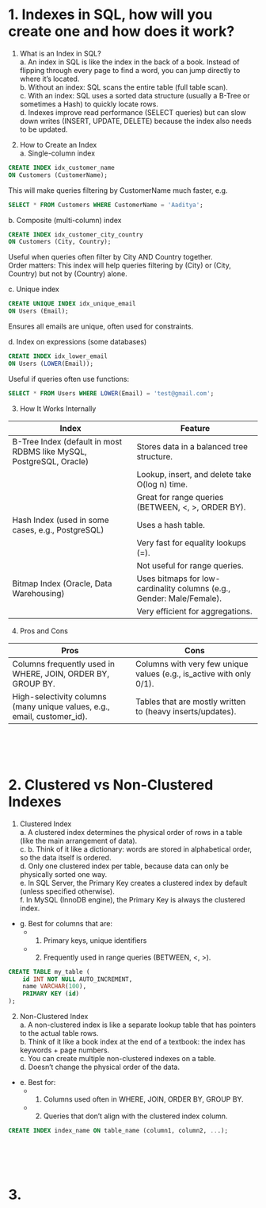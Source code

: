 # 1. Indexes in SQL, how will you create one and how does it work?

1. What is an Index in SQL?  
  a. An index in SQL is like the index in the back of a book. Instead of flipping through every page to find a word, you can jump directly to where it’s located.  
  b. Without an index: SQL scans the entire table (full table scan).  
  c. With an index: SQL uses a sorted data structure (usually a B-Tree or sometimes a Hash) to quickly locate rows.  
  d. Indexes improve read performance (SELECT queries) but can slow down writes (INSERT, UPDATE, DELETE) because the index also needs to be updated.  

2. How to Create an Index  
  a. Single-column index
```sql
CREATE INDEX idx_customer_name
ON Customers (CustomerName);
```

This will make queries filtering by CustomerName much faster, e.g.
```sql
SELECT * FROM Customers WHERE CustomerName = 'Aaditya';
```

  b. Composite (multi-column) index
```sql
CREATE INDEX idx_customer_city_country
ON Customers (City, Country);
```

Useful when queries often filter by City AND Country together.  
Order matters: This index will help queries filtering by (City) or (City, Country) but not by (Country) alone.  

  c. Unique index  
```sql
CREATE UNIQUE INDEX idx_unique_email
ON Users (Email);
```
Ensures all emails are unique, often used for constraints.  

  d. Index on expressions (some databases)  
```sql
CREATE INDEX idx_lower_email
ON Users (LOWER(Email));
```
Useful if queries often use functions:  
```sql
SELECT * FROM Users WHERE LOWER(Email) = 'test@gmail.com';
```

3. How It Works Internally  

  | Index | Feature |
  |-------|---------|
  | B-Tree Index (default in most RDBMS like MySQL, PostgreSQL, Oracle) | Stores data in a balanced tree structure. |
  | | Lookup, insert, and delete take O(log n) time. |
  | | Great for range queries (BETWEEN, <, >, ORDER BY). |
  | Hash Index (used in some cases, e.g., PostgreSQL) | Uses a hash table. |
  | | Very fast for equality lookups (=). |
  | | Not useful for range queries. |
  | Bitmap Index (Oracle, Data Warehousing) | Uses bitmaps for low-cardinality columns (e.g., Gender: Male/Female). |
  | | Very efficient for aggregations. |

4. Pros and Cons

  | Pros | Cons |
  |------|------|
  | Columns frequently used in WHERE, JOIN, ORDER BY, GROUP BY. | Columns with very few unique values (e.g., is_active with only 0/1). |
  | High-selectivity columns (many unique values, e.g., email, customer_id). | Tables that are mostly written to (heavy inserts/updates). |

<br />
<br />
<br />




# 2. Clustered vs Non-Clustered Indexes

1. Clustered Index  
  a. A clustered index determines the physical order of rows in a table (like the main arrangement of data).  
  c. b. Think of it like a dictionary: words are stored in alphabetical order, so the data itself is ordered.  
  d. Only one clustered index per table, because data can only be physically sorted one way.  
  e. In SQL Server, the Primary Key creates a clustered index by default (unless specified otherwise).  
  f. In MySQL (InnoDB engine), the Primary Key is always the clustered index.  
  - g. Best for columns that are:  
    - 1. Primary keys, unique identifiers  
    - 2. Frequently used in range queries (BETWEEN, <, >).  

```sql
CREATE TABLE my_table (
    id INT NOT NULL AUTO_INCREMENT,
    name VARCHAR(100),
    PRIMARY KEY (id)
);
```

2. Non-Clustered Index  
  a. A non-clustered index is like a separate lookup table that has pointers to the actual table rows.  
  b. Think of it like a book index at the end of a textbook: the index has keywords + page numbers.  
  c. You can create multiple non-clustered indexes on a table.  
  d. Doesn’t change the physical order of the data.  
  - e. Best for:  
    - 1. Columns used often in WHERE, JOIN, ORDER BY, GROUP BY.  
    - 2. Queries that don’t align with the clustered index column.

```sql
CREATE INDEX index_name ON table_name (column1, column2, ...);
```

<br />
<br />
<br />



# 3. 
